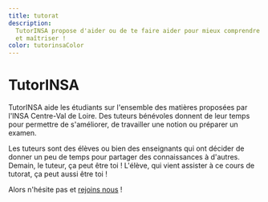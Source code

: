 ```yaml
---
title: tutorat
description:
  TutorINSA propose d'aider ou de te faire aider pour mieux comprendre les cours
  et maîtriser !
color: tutorinsaColor
---
```


# TutorINSA

<campus-center>
  <campus-responsive-image
    folder-name="outils"
    name="tutorinsa.png"
    max-width="400">
  </campus-responsive-image>
</campus-center>

TutorINSA aide les étudiants sur l'ensemble des matières proposées par l'INSA
Centre-Val de Loire. Des tuteurs bénévoles donnent de leur temps pour permettre
de s'améliorer, de travailler une notion ou préparer un examen.

Les tuteurs sont des élèves ou bien des enseignants qui ont décider de donner un
peu de temps pour partager des connaissances à d'autres. Demain, le tuteur, ça
peut être toi ! L'élève, qui vient assister à ce cours de tutorat, ça peut aussi
être toi !

Alors n'hésite pas et [rejoins nous](https://www.tutorinsa.insa-cvl.org/) !
